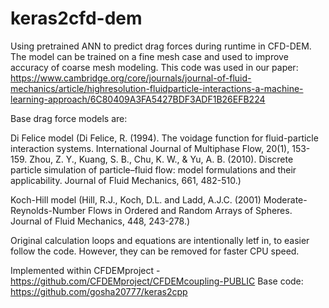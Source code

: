# keras2cfd-dem
Using pretrained ANN to predict drag forces during runtime in CFD-DEM. The model can be trained on a fine mesh case and used to improve accuracy of coarse mesh modeling.
This code was used in our paper: https://www.cambridge.org/core/journals/journal-of-fluid-mechanics/article/highresolution-fluidparticle-interactions-a-machine-learning-approach/6C80409A3FA5427BDF3ADF1B26EFB224

Base drag force models are:

Di Felice model (Di Felice, R. (1994). The voidage function for fluid-particle interaction systems. International Journal of Multiphase Flow, 20(1), 153-159.
Zhou, Z. Y., Kuang, S. B., Chu, K. W., & Yu, A. B. (2010). Discrete particle simulation of particle–fluid flow: model formulations and their applicability. Journal of Fluid Mechanics, 661, 482-510.)

Koch-Hill model (Hill, R.J., Koch, D.L. and Ladd, A.J.C. (2001) Moderate-Reynolds-Number Flows in Ordered and Random Arrays of Spheres. Journal of Fluid Mechanics, 448, 243-278.)

Original calculation loops and equations are intentionally letf in, to easier follow the code. However, they can be removed for faster CPU speed.

Implemented within CFDEMproject - https://github.com/CFDEMproject/CFDEMcoupling-PUBLIC
Base code: https://github.com/gosha20777/keras2cpp

